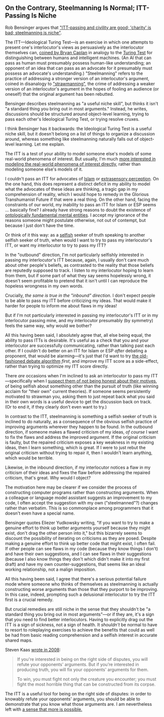 ## On the Contrary, Steelmanning Is Normal; ITT-Passing Is Niche

Rob Bensinger argues that ["ITT-passing and civility are good; 'charity' is bad; steelmanning is niche"](https://www.lesswrong.com/posts/MdZyLnLHuaHrCskjy/itt-passing-and-civility-are-good-charity-is-bad).

The ITT—Ideological Turing Test—is an exercise in which one attempts to present one's interlocutor's views as persuasively as the interlocutor themselves can, [coined by Bryan Caplan](https://www.econlib.org/archives/2011/06/the_ideological.html) in analogy to the [Turing Test](https://en.wikipedia.org/wiki/Turing_test) for distinguishing between humans and intelligent machines. (An AI that can pass as human must presumably possess human-like understanding; an opponent of an idea that can pass as an advocate for it presumably must possess an advocate's understanding.) "Steelmanning" refers to the practice of addressing a stronger version of an interlocutor's argument, coined in disanalogy to ["strawmanning"](https://en.wikipedia.org/wiki/Straw_man), the crime of addressing a weaker version of an interlocutor's argument in the hopes of fooling an audience (or oneself) that the original argument has been rebutted.

Bensinger describes steelmanning as "a useful niche skill", but thinks it isn't "a standard thing you bring out in most arguments." Instead, he writes, discussions should be structured around object-level learning, trying to pass each other's Ideological Turing Test, or trying resolve cruxes.

I think Bensinger has it backwards: the Ideological Turing Test is a useful niche skill, but it doesn't belong on a list of things to organize a discussion around, whereas something like steelmanning naturally falls out of object-level learning. Let me explain.

The ITT is a test of your ability to model someone else's models of some real-world phenomena of interest. But usually, I'm much [more interested in modeling the real-world phenomena of interest directly](https://www.lesswrong.com/posts/2jp98zdLo898qExrr/hug-the-query), rather than modeling someone else's models of it.

I couldn't pass an ITT for advocates of [Islam](https://en.wikipedia.org/wiki/Islam) or [extrasensory perception](https://en.wikipedia.org/wiki/Extrasensory_perception). On the one hand, this does represent a distinct deficit in my ability to model what the advocates of these ideas are thinking, a tragic gap in my comprehension of reality, which I would hope to remedy in the Glorious Transhumanist Future if that were a real thing. On the other hand, facing the constraints of our world, my inability to pass an ITT for Islam or ESP seems ... basically fine? I already have strong reasons to doubt the existence of [ontologically fundamental mental entities](https://www.lesswrong.com/posts/u6JzcFtPGiznFgDxP/excluding-the-supernatural). I accept my ignorance of the reasons someone might postulate otherwise, not out of contempt, but because I just don't have the time.

Or think of it this way: as a [selfish](https://www.lesswrong.com/posts/vfjptEJ2oahLqRyZz/justice-cherryl) seeker of truth speaking to another selfish seeker of truth, when would I want to try to pass my interlocutor's ITT, or want my interlocutor to try to pass my ITT?

In the "outbound" direction, I'm not particularly selfishly interested in passing my interlocutor's ITT because, again, I usually don't care much about other people's beliefs, as contrasted to the reality that those beliefs are reputedly supposed to track. I listen to my interlocutor hoping to learn from them, but if some part of what they say seems hopelessly wrong, it doesn't seem profitable to pretend that it isn't until I can reproduce the hopeless wrongness in my own words.

Crucially, _the same is true in the "inbound" direction_. I don't expect people to be able to pass my ITT before criticizing my ideas. That would make it harder for people to inform me about flaws in my ideas!

But if I'm not particularly interested in passing my interlocutor's ITT or in my interlocutor passing mine, and my interlocutor presumably (by symmetry) feels the same way, why would we bother?

All this having been said, I absolutely agree that, all else being equal, the ability to pass ITTs is desirable. It's useful as a check that you and your interlocutor are successfully communicating, rather than talking past each other. If I couldn't do better on an ITT for Islam or ESP _after_ debating a proponent, that would be alarming—it's just that I'd want to try [the old-fashioned debate algorithm](https://www.lesswrong.com/posts/SX6wQEdGfzz7GKYvp/rationalist-discourse-is-like-physicist-motors) _first_, and improve my ITT score as a side-effect, rather than trying to optimize my ITT score directly.

There _are_ occasions when I'm inclined to ask an interlocutor to pass my ITT—specifically when I [suspect them of not being honest about their motives](https://www.lesswrong.com/posts/e4GBj6jxRZcsHFSvP/assume-bad-faith), of being selfish about something other than the pursuit of truth (like winning acclaim for "their own" current theories). If someone seems persistently motivated to strawman you, asking them to just repeat back what you said in their own words is a useful device to get the discussion back on track. (Or to end it, if they clearly don't even want to try.)

In contrast to the ITT, steelmanning is something a selfish seeker of truth is inclined to do naturally, as a consequence of the obvious selfish practice of improving arguments wherever they happen to be found. In the outbound direction, if someone makes a flawed criticism of my ideas, _of course_ I want to fix the flaws and address the improved argument. If the original criticism is faulty, but the repaired criticism exposes a key weakness in my existing ideas, then I learn something, which is great. If I were to just rebut the original criticism without trying to repair it, then I wouldn't learn anything, which would be terrible.

Likewise, in the inbound direction, if my interlocutor notices a flaw in my criticism of their ideas and fixes the flaw before addressing the repaired criticism, that's great. Why would I object?

The motivation here may be clearer if we consider the process of constructing computer programs rather than constructing arguments. When a colleague or language model assistant suggests an improvement to my code, I often accept the suggestion with my own ("steelmanned"?) changes rather than verbatim. This is so commonplace among programmers that it doesn't even have a special name.

Bensinger quotes Eliezer Yudkowsky writing, "If you want to try to make a genuine effort to think up better arguments yourself because they might exist, don't drag the other person into it," but this bizarrely seems to discount the possibility of iterating on criticisms as they are posed. Despite making a genuine effort to think up better code that might exist, I often fail. If other people can see flaws in my code (because they know things I don't) and have their own suggestions, and I can see flaws in their suggestions (because I also know things they don't which didn't make it into my first draft) and have my own counter-suggestions, that seems like an ideal working relationship, not a malign imposition.

All this having been said, I agree that there's a serious potential failure mode where someone who thinks of themselves as steelmanning is actually constructing worse arguments than those that they purport to be improving. In this case, indeed, prompting such a delusional interlocutor to try the ITT first is a crucial remedy.

But crucial remedies are still niche in the sense that they shouldn't be "a standard thing you bring out in most arguments"—or if they are, it's a sign that you need to find better interlocutors. Having to explicitly drag out the ITT is a sign of sickness, not a sign of health. It _shouldn't_ be normal to have to resort to roleplaying exercises to achieve the benefits that could as well be had from basic reading comprehension and a selfish interest in accurate shared maps.

Steven Kaas [wrote in 2008](http://web.archive.org/web/20100328161823/http://www.acceleratingfuture.com/steven/?p=155):

> If you're interested in being on the right side of disputes, you will refute your opponents' arguments. But if you’re interested in producing truth, you will fix your opponents' arguments for them.
>
> To win, you must fight not only the creature you encounter; you must fight the most horrible thing that can be constructed from its corpse.

The ITT is a useful tool for being on the right side of disputes: in order to knowably refute your opponents' arguments, you should be able to demonstrate that you know what those arguments are. I am nevertheless left with [a sense that more is possible.](https://www.lesswrong.com/posts/Nu3wa6npK4Ry66vFp/a-sense-that-more-is-possible)
